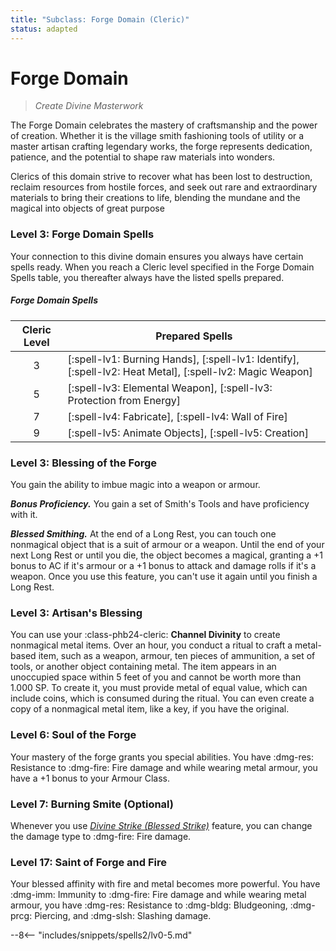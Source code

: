```yaml
---
title: "Subclass: Forge Domain (Cleric)"
status: adapted
---
```


<p style="display:none">
Create Divine Masterwork
</p>

# Forge Domain

> *Create Divine Masterwork*

The Forge Domain celebrates the mastery of craftsmanship and the power of creation. Whether it is the village smith fashioning tools of utility or a master artisan crafting legendary works, the forge represents dedication, patience, and the potential to shape raw materials into wonders.

Clerics of this domain strive to recover what has been lost to destruction, reclaim resources from hostile forces, and seek out rare and extraordinary materials to bring their creations to life, blending the mundane and the magical into objects of great purpose

### Level 3: Forge Domain Spells

Your connection to this divine domain ensures you always have certain spells ready. When you reach a Cleric level specified in the Forge Domain Spells table, you thereafter always have the listed spells prepared.

##### Forge Domain Spells

| Cleric Level | Prepared Spells |
| :-: | --- |
| 3 | [:spell-lv1: Burning Hands], [:spell-lv1: Identify], [:spell-lv2: Heat Metal], [:spell-lv2: Magic Weapon] |
| 5 | [:spell-lv3: Elemental Weapon], [:spell-lv3: Protection from Energy] |
| 7 | [:spell-lv4: Fabricate], [:spell-lv4: Wall of Fire] |
| 9 | [:spell-lv5: Animate Objects], [:spell-lv5: Creation] |

### Level 3: Blessing of the Forge

You gain the ability to imbue magic into a weapon or armour. 

***Bonus Proficiency.*** You gain a set of Smith's Tools and have proficiency with it.

***Blessed Smithing.*** At the end of a Long Rest, you can touch one nonmagical object that is a suit of armour or a weapon. Until the end of your next Long Rest or until you die, the object becomes a magical, granting a +1 bonus to AC if it's armour or a +1 bonus to attack and damage rolls if it's a weapon. Once you use this feature, you can't use it again until you finish a Long Rest.

### Level 3: Artisan's Blessing

You can use your :class-phb24-cleric: **Channel Divinity** to create nonmagical metal items. Over an hour, you conduct a ritual to craft a metal-based item, such as a weapon, armour, ten pieces of ammunition, a set of tools, or another object containing metal. The item appears in an unoccupied space within 5 feet of you and cannot be worth more than 1.000 SP. To create it, you must provide metal of equal value, which can include coins, which is consumed during the ritual. You can even create a copy of a nonmagical metal item, like a key, if you have the original.

### Level 6: Soul of the Forge

Your mastery of the forge grants you special abilities. You have :dmg-res: Resistance to :dmg-fire: Fire damage and while wearing metal armour, you have a +1 bonus to your Armour Class.

### Level 7: Burning Smite (Optional)

Whenever you use *[Divine Strike (Blessed Strike)](index.md#level-7-blesssed-strike)* feature, you can change the damage type to :dmg-fire: Fire damage. 

### Level 17: Saint of Forge and Fire

Your blessed affinity with fire and metal becomes more powerful. You have :dmg-imm: Immunity to :dmg-fire: Fire damage and while wearing metal armour, you have :dmg-res: Resistance to :dmg-bldg: Bludgeoning, :dmg-prcg: Piercing, and :dmg-slsh: Slashing damage.

--8<-- "includes/snippets/spells2/lv0-5.md"

